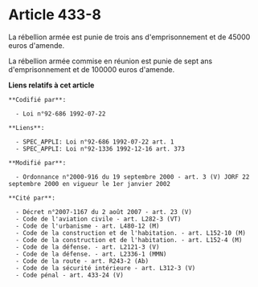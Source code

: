 # Article 433-8

La rébellion armée est punie de trois ans d'emprisonnement et de 45000 euros d'amende.

La rébellion armée commise en réunion est punie de sept ans d'emprisonnement et de 100000 euros d'amende.

**Liens relatifs à cet article**

	**Codifié par**:

	  - Loi n°92-686 1992-07-22

	**Liens**:

	  - SPEC_APPLI: Loi n°92-686 1992-07-22 art. 1
	  - SPEC_APPLI: Loi n°92-1336 1992-12-16 art. 373

	**Modifié par**:

	  - Ordonnance n°2000-916 du 19 septembre 2000 - art. 3 (V) JORF 22 septembre 2000 en vigueur le 1er janvier 2002

	**Cité par**:

	  - Décret n°2007-1167 du 2 août 2007 - art. 23 (V)
	  - Code de l'aviation civile - art. L282-3 (VT)
	  - Code de l'urbanisme - art. L480-12 (M)
	  - Code de la construction et de l'habitation. - art. L152-10 (M)
	  - Code de la construction et de l'habitation. - art. L152-4 (M)
	  - Code de la défense. - art. L2121-3 (V)
	  - Code de la défense. - art. L2336-1 (MMN)
	  - Code de la route - art. R243-2 (Ab)
	  - Code de la sécurité intérieure - art. L312-3 (V)
	  - Code pénal - art. 433-24 (V)
